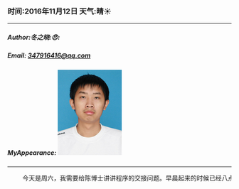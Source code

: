 ### 时间:2016年11月12日 天气:晴:sunny:
-----
#####   Author:冬之晓::angry::
#####   Email: 347916416@qq.com
#####   MyAppearance: ![MyAppearance](../MyPicture.JPG "我的头像")
----------

<pre>
    今天是周六，我需要给陈博士讲讲程序的交接问题。早晨起来的时候已经八点多啦，我和陈博士约的是九点，因此赶快起床，跑步去公司，到了之后发现陈博士还没有来！这时候李博士已经在了，于是我就和他讲解了我最近在程序中加入的功能。不一会，陈博士也来了，李博士因为今天要去双林，因此就先走了，于是我就和陈博士聊起了程序。聊了之后，感觉陈博士水平确实很高，如果当初能够多和他聊聊，我就可能不辞职了，但是现在已经提出了，我就不想做出尔反尔的事情。最后陈博士表示让我调到合肥工作，但是我还是不同意，然后他就问我是否可以以外包的形式让我接手这个工作，这样我表示很好！呵呵，以后可以多一份兼职啦，感觉不错。
</pre>
